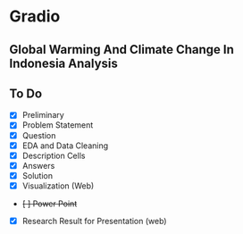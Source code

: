 # Gradio
## Global Warming And Climate Change In Indonesia Analysis
## To Do
- [x] Preliminary
- [x] Problem Statement
- [x] Question
- [x] EDA and Data Cleaning
- [x] Description Cells
- [x] Answers
- [x] Solution
- [x] Visualization (Web)
- ~~[ ] Power Point~~
- [x] Research Result for Presentation (web)
